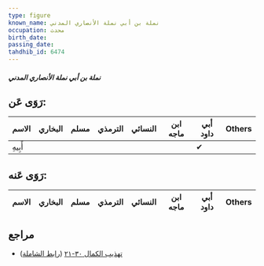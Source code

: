 ```yaml
---
type: figure
known_name: نملة بن أبي نملة الأنصاري المدني
occupation: محدث
birth_date:
passing_date:
tahdhib_id: 6474
---
```

##### نملة بن أبي نملة الأنصاري المدني

## رَوَى عَن:
| الاسم   | البخاري | مسلم | الترمذي | النسائي | ابن ماجه | أبي داود | Others |
| ------- | ------- | ---- | ------- | ------- | -------- | -------- | ------ |
| أَبِيهِ |         |      |         |         |          | ✔        |        |
## رَوَى عَنه:
| الاسم | البخاري | مسلم | الترمذي | النسائي | ابن ماجه | أبي داود | Others |
| ----- | ------- | ---- | ------- | ------- | -------- | -------- | ------ |
## مراجع
- [تهذيب الكمال ٣٠-٢١](obsidian://open?vault=Tahdhib-al-Kamal&file=Figures/٦٤٧٤-نملة%20بن%20أبي%20نملة%20الأنصاري%20المدني) ([رابط الشاملة](https://shamela.ws/book/3722/16087))